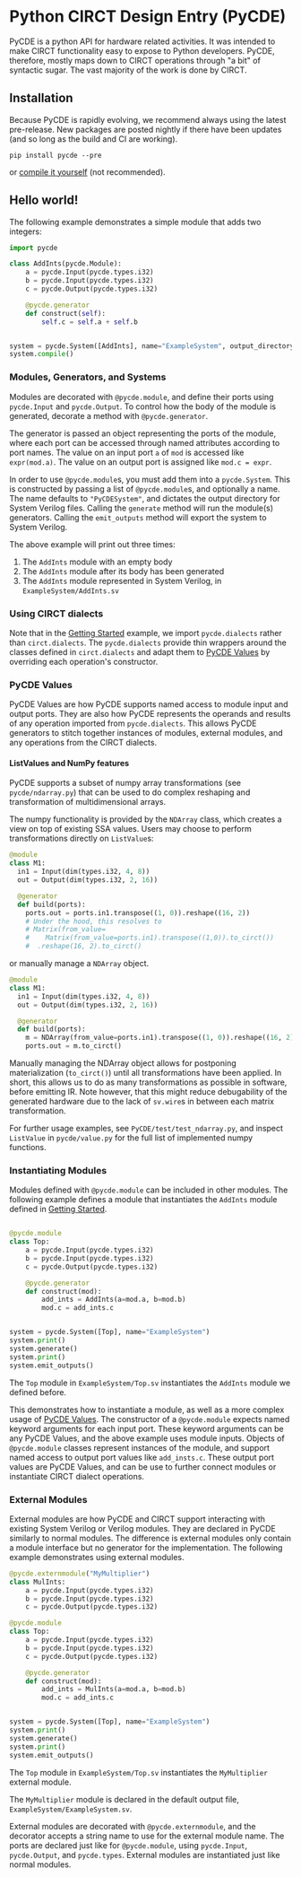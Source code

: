 # Python CIRCT Design Entry (PyCDE)

PyCDE is a python API for hardware related activities. It was intended to make
CIRCT functionality easy to expose to Python developers. PyCDE, therefore,
mostly maps down to CIRCT operations through "a bit" of syntactic sugar. The
vast majority of the work is done by CIRCT.

## Installation

Because PyCDE is rapidly evolving, we recommend always using the latest
pre-release. New packages are posted nightly if there have been updates (and so
long as the build and CI are working).

```
pip install pycde --pre
```

or [compile it yourself](compiling.md) (not recommended).

## Hello world!

The following example demonstrates a simple module that adds two integers:

```python
import pycde

class AddInts(pycde.Module):
    a = pycde.Input(pycde.types.i32)
    b = pycde.Input(pycde.types.i32)
    c = pycde.Output(pycde.types.i32)

    @pycde.generator
    def construct(self):
        self.c = self.a + self.b


system = pycde.System([AddInts], name="ExampleSystem", output_directory="exsys")
system.compile()
```

### Modules, Generators, and Systems

Modules are decorated with `@pycde.module`, and define their ports using `pycde.Input` and `pycde.Output`. To control how the body of the module is generated, decorate a method with `@pycde.generator`.

The generator is passed an object representing the ports of the module, where each port can be accessed through named attributes according to port names. The value on an input port `a` of `mod` is accessed like `expr(mod.a)`. The value on an output port is assigned like `mod.c = expr`.

In order to use `@pycde.module`s, you must add them into a `pycde.System`. This is constructed by passing a list of `@pycde.module`s, and optionally a name. The name defaults to `"PyCDESystem"`, and dictates the output directory for System Verilog files. Calling the `generate` method will run the module(s) generators. Calling the `emit_outputs` method will export the system to System Verilog.

The above example will print out three times:

  1. The `AddInts` module with an empty body
  2. The `AddInts` module after its body has been generated
  3. The `AddInts` module represented in System Verilog, in `ExampleSystem/AddInts.sv`

### Using CIRCT dialects

Note that in the [Getting Started](#getting-started) example, we import `pycde.dialects` rather than `circt.dialects`. The `pycde.dialects` provide thin wrappers around the classes defined in `circt.dialects` and adapt them to [PyCDE Values](#pycde-values) by overriding each operation's constructor.

### PyCDE Values

PyCDE Values are how PyCDE supports named access to module input and output ports. They are also how PyCDE represents the operands and results of any operation imported from `pycde.dialects`. This allows PyCDE generators to stitch together instances of modules, external modules, and any operations from the CIRCT dialects.

#### ListValues and NumPy features

PyCDE supports a subset of numpy array transformations (see `pycde/ndarray.py`) that can be used to do complex reshaping and transformation of multidimensional arrays.

The numpy functionality is provided by the `NDArray` class, which creates a view on top of existing SSA values. Users may choose to perform transformations directly on `ListValue`s:

```python
@module
class M1:
  in1 = Input(dim(types.i32, 4, 8))
  out = Output(dim(types.i32, 2, 16))

  @generator
  def build(ports):
    ports.out = ports.in1.transpose((1, 0)).reshape((16, 2))
    # Under the hood, this resolves to
    # Matrix(from_value=
    #    Matrix(from_value=ports.in1).transpose((1,0)).to_circt())
    #  .reshape(16, 2).to_circt()
```

or manually manage a `NDArray` object.

```python
@module
class M1:
  in1 = Input(dim(types.i32, 4, 8))
  out = Output(dim(types.i32, 2, 16))

  @generator
  def build(ports):
    m = NDArray(from_value=ports.in1).transpose((1, 0)).reshape((16, 2))
    ports.out = m.to_circt()
```

Manually managing the NDArray object allows for postponing materialization (`to_circt()`) until all transformations have been applied.
In short, this allows us to do as many transformations as possible in software, before emitting IR.
Note however, that this might reduce debugability of the generated hardware due to the lack of `sv.wire`s in between each matrix transformation.

For further usage examples, see `PyCDE/test/test_ndarray.py`, and inspect `ListValue` in `pycde/value.py` for the full list of implemented numpy functions.

### Instantiating Modules

Modules defined with `@pycde.module` can be included in other modules. The following example defines a module that instantiates the `AddInts` module defined in [Getting Started](#getting-started).

```python

@pycde.module
class Top:
    a = pycde.Input(pycde.types.i32)
    b = pycde.Input(pycde.types.i32)
    c = pycde.Output(pycde.types.i32)

    @pycde.generator
    def construct(mod):
        add_ints = AddInts(a=mod.a, b=mod.b)
        mod.c = add_ints.c


system = pycde.System([Top], name="ExampleSystem")
system.print()
system.generate()
system.print()
system.emit_outputs()
```

The `Top` module in `ExampleSystem/Top.sv` instantiates the `AddInts` module we defined before.

This demonstrates how to instantiate a module, as well as a more complex usage of [PyCDE Values](#pycde-values). The constructor of a `@pycde.module` expects named keyword arguments for each input port. These keyword arguments can be any PyCDE Values, and the above example uses module inputs. Objects of `@pycde.module` classes represent instances of the module, and support named access to output port values like `add_insts.c`. These output port values are PyCDE Values, and can be use to further connect modules or instantiate CIRCT dialect operations.

### External Modules

External modules are how PyCDE and CIRCT support interacting with existing System Verilog or Verilog modules. They are declared in PyCDE similarly to normal modules. The difference is external modules only contain a module interface but no generator for the implementation. The following example demonstrates using external modules.

```python
@pycde.externmodule("MyMultiplier")
class MulInts:
    a = pycde.Input(pycde.types.i32)
    b = pycde.Input(pycde.types.i32)
    c = pycde.Output(pycde.types.i32)

@pycde.module
class Top:
    a = pycde.Input(pycde.types.i32)
    b = pycde.Input(pycde.types.i32)
    c = pycde.Output(pycde.types.i32)

    @pycde.generator
    def construct(mod):
        add_ints = MulInts(a=mod.a, b=mod.b)
        mod.c = add_ints.c


system = pycde.System([Top], name="ExampleSystem")
system.print()
system.generate()
system.print()
system.emit_outputs()
```

The `Top` module in `ExampleSystem/Top.sv` instantiates the `MyMultiplier` external module.

The `MyMultiplier` module is declared in the default output file, `ExampleSystem/ExampleSystem.sv`.

External modules are decorated with `@pycde.externmodule`, and the decorator accepts a string name to use for the external module name. The ports are declared just like for `@pycde.module`, using `pycde.Input`, `pycde.Output`, and `pycde.types`. External modules are instantiated just like normal modules.
